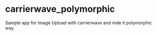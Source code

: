 carrierwave_polymorphic
=======================

Sample app for Image Upload with carrierwave and mde it polymorphic way. 
